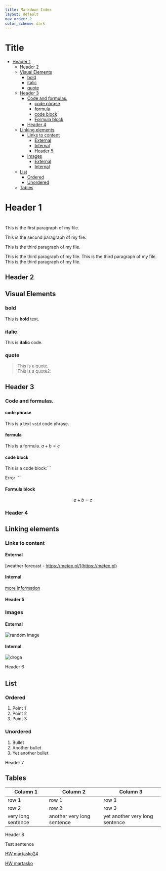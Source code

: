```yaml
---
title: Markdown Index
layout: default
nav_order: 2
color_scheme: dark
---
```


# Title <!-- omit in toc -->
  
  
- [Header 1 ](#header-1-)
  - [Header 2 ](#header-2-)
  - [Visual Elements](#visual-elements)
    - [bold](#bold)
    - [italic](#italic)
    - [quote](#quote)
  - [Header 3 ](#header-3-)
    - [Code and formulas.](#code-and-formulas)
      - [code phrase](#code-phrase)
      - [formula](#formula)
      - [code block](#code-block)
      - [Formula block](#formula-block)
    - [Header 4 ](#header-4-)
  - [Linking elements](#linking-elements)
    - [Links to content](#links-to-content)
      - [External](#external)
      - [Internal](#internal)
      - [Header 5 ](#header-5-)
    - [Images](#images)
      - [External](#external-1)
      - [Internal](#internal-1)
  - [List](#list)
    - [Ordered](#ordered)
    - [Unordered](#unordered)
  - [Tables](#tables)


# Header 1 <h1>

This is the first paragraph of my file.

This is the second paragraph of my file.

This is the third paragraph of my file.  

This is the third paragraph of my file. This is the third paragraph of my file. This is the third paragraph of my file.

## Header 2 <h2>

## Visual Elements

### bold

This is **bold** text.

### italic

This is **italic** code.

### quote

>This is a quote.  
>This is a quote2.

## Header 3 <h3>

### Code and formulas.

#### code phrase 

This is a text `void` code phrase.

#### formula

This is a formula. $a+b=c$

#### code block

This is a code block:```

<data name="ErrorHeader" xml:space="preserve">
<value>Error</value>
</data>
```

#### Formula block

$$
a+b=c
$$

### Header 4 <h4>

## Linking elements 

### Links to content

#### External

[weather forecast - https://meteo.pl/](https://meteo.pl)

#### Internal

[more information](reference_file.md)

#### Header 5 <h5>

### Images

#### External

![random image](https://picsum.photos/200)

#### Internal

![droga](droga.jpg)

Header 6 <h6>

## List

### Ordered

1. Point 1
2. Point 2
3. Point 3

### Unordered

1. Bullet
2. Another bullet
3. Yet another bullet 
   
Header 7 <h7>

## Tables

| Column 1 | Column 2| Column 3 |
| ---------| --------- | ------- |
| row 1 |  row 1|  row 1 |
| row 2 |row 2 | row 3 | 
|very long sentence | another very long sentence | yet another very long sentence|

Header 8 <h8>

Test sentence

[HW martasko24](https://github.com/martasko24/Markdown-exercise)

[HW martasko](https://techcommvistula.atlassian.net/wiki/spaces/TECHCOMMIVI/pages/425361417/Zaj+cia+27.10.2024+-+formaty+i+narz+dzia+docs-as-code+Markdown+git)












